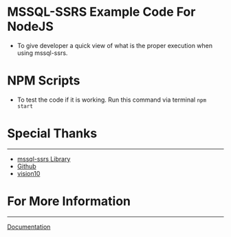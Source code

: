 # MSSQL-SSRS Example Code For NodeJS
 - To give developer a quick view of what is the proper execution when using mssql-ssrs.



# NPM Scripts 
  - To test the code if it is working. Run this command via terminal `npm start`




# Special Thanks
------------
- [mssql-ssrs Library](https://www.npmjs.com/package/mssql-ssrs)
- [Github](https://github.com/vision10/mssql-ssrs)
- [vision10](https://github.com/vision10)

# For More Information
----------------
[Documentation](https://github.com/vision10/mssql-ssrs#readme)